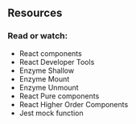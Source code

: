 ## Resources

### Read or watch:

-   React components
-   React Developer Tools
-   Enzyme Shallow
-   Enzyme Mount
-   Enzyme Unmount
-   React Pure components
-   React Higher Order Components
-   Jest mock function
